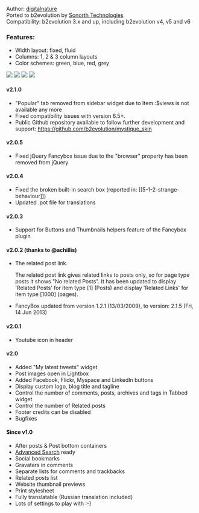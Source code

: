 <p>
	Author: <a href="http://digitalnature.ro/">digitalnature</a><br /> 
	Ported to b2evolution by <a href="http://www.sonorth.com/tech/">Sonorth Technologies</a><br />
	Compatibility: b2evolution 3.x and up, including b2evolution v4, v5 and v6
</p>
<h3>Features:</h3>
<ul>
	<li>Width layout: fixed, fluid</li>
	<li>Columns: 1, 2 &amp; 3 column layouts</li>
	<li>Color schemes: green, blue, red, grey</li>
</ul>

<img src="screenshots/skinshot.png">
<img src="screenshots/mystique.png">
<img src="screenshots/mystique-entire_page-main.png">
<img src="screenshots/mystique-single.png">

<h4>v2.1.0</h4>
<ul>
	<li>"Popular" tab removed from sidebar widget due to Item::$views is not available any more</li>
	<li>Fixed compatibility issues with version 6.5+.</li>
	<li>Public Github repository available to follow further development and support: <a href="https://github.com/b2evolution/mystique_skin">https://github.com/b2evolution/mystique_skin</a></li>
</ul>
<h4>v2.0.5</h4>
<ul>
	<li>Fixed jQuery Fancybox issue due to the "browser" property has been removed from jQuery</li>
</ul>
<h4>v2.0.4</h4>
<ul>
	<li>Fixed the broken built-in search box (reported in:  [[5-1-2-strange-behaviour]])</li>
	<li>Updated .pot file for translations</li>
</ul>
<h4>v2.0.3</h4>
<ul>
	<li>Support for Buttons and Thumbnails helpers feature of the Fancybox plugin</li>
</ul>
<h4>v2.0.2 (thanks to @achillis)</h4>
<ul>
	<li>
		<p>The related post link.</p>
		<p>The related post link gives related links to posts only, so for page type posts it shows "No related Posts". It has been updated to display 'Related Posts' for item type [1] (Posts) and display 'Related Links' for item type [1000] (pages).</p>
	</li>
	<li>FancyBox updated from version 1.2.1 (13/03/2009), to version: 2.1.5 (Fri, 14 Jun 2013)</li>
</ul>
<h4>v2.0.1</h4>
<ul>
	<li>Youtube icon in header</li>
</ul>
<h4>v2.0</h4>
<ul>
	<li>Added "My latest tweets" widget</li>
	<li>Post images open in Lightbox</li>
	<li>Added Facebook, Flickr, Myspace and LinkedIn buttons</li>
	<li>Display custom logo, blog title and tagline</li>
	<li>Control the number of comments, posts, archives and tags in Tabbed widget</li>
	<li>Control the number of Related posts</li>
	<li>Footer credits can be disabled</li>
	<li>Bugfixes</li>
</ul>
<h4>Since v1.0</h4>
<ul>
	<li>After posts &amp; Post bottom containers</li>
	<li><a href="http://forums.b2evolution.net/viewtopic.php?t=15593">Advanced Search</a> ready</li>
	<li>Social bookmarks</li>
	<li>Gravatars in comments</li>
	<li>Separate lists for comments and trackbacks</li>
	<li>Related posts list</li>
	<li>Website thumbnail previews</li>
	<li>Print stylesheet</li>
	<li>Fully translatable (Russian translation included)</li>
	<li>Lots of settings to play with :-)</li>
</ul>